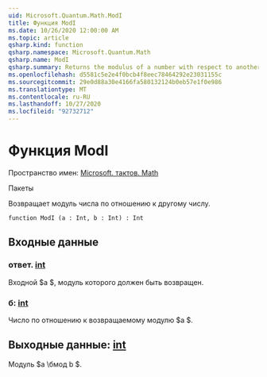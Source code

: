 ```yaml
---
uid: Microsoft.Quantum.Math.ModI
title: Функция ModI
ms.date: 10/26/2020 12:00:00 AM
ms.topic: article
qsharp.kind: function
qsharp.namespace: Microsoft.Quantum.Math
qsharp.name: ModI
qsharp.summary: Returns the modulus of a number with respect to another number.
ms.openlocfilehash: d5581c5e2e4f0bcb4f8eec78464292e23031155c
ms.sourcegitcommit: 29e0d88a30e4166fa580132124b0eb57e1f0e986
ms.translationtype: MT
ms.contentlocale: ru-RU
ms.lasthandoff: 10/27/2020
ms.locfileid: "92732712"
---
```

# <a name="modi-function"></a>Функция ModI

Пространство имен: [Microsoft. тактов. Math](xref:Microsoft.Quantum.Math)

Пакеты [](https://nuget.org/packages/)


Возвращает модуль числа по отношению к другому числу.

```qsharp
function ModI (a : Int, b : Int) : Int
```


## <a name="input"></a>Входные данные

### <a name="a--int"></a>ответ. [int](xref:microsoft.quantum.lang-ref.int)

Входной $a $, модуль которого должен быть возвращен.


### <a name="b--int"></a>б: [int](xref:microsoft.quantum.lang-ref.int)

Число по отношению к возвращаемому модулю $a $.



## <a name="output--int"></a>Выходные данные: [int](xref:microsoft.quantum.lang-ref.int)

Модуль $a \бмод b $.